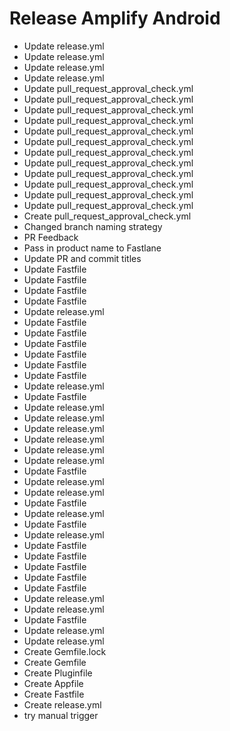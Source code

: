 
# Release Amplify Android 

- Update release.yml
- Update release.yml
- Update release.yml
- Update release.yml
- Update pull_request_approval_check.yml
- Update pull_request_approval_check.yml
- Update pull_request_approval_check.yml
- Update pull_request_approval_check.yml
- Update pull_request_approval_check.yml
- Update pull_request_approval_check.yml
- Update pull_request_approval_check.yml
- Update pull_request_approval_check.yml
- Update pull_request_approval_check.yml
- Update pull_request_approval_check.yml
- Update pull_request_approval_check.yml
- Update pull_request_approval_check.yml
- Create pull_request_approval_check.yml
- Changed branch naming strategy
- PR Feedback
- Pass in product name to Fastlane
- Update PR and commit titles
- Update Fastfile
- Update Fastfile
- Update Fastfile
- Update Fastfile
- Update release.yml
- Update Fastfile
- Update Fastfile
- Update Fastfile
- Update Fastfile
- Update Fastfile
- Update Fastfile
- Update release.yml
- Update Fastfile
- Update release.yml
- Update release.yml
- Update release.yml
- Update release.yml
- Update release.yml
- Update release.yml
- Update Fastfile
- Update release.yml
- Update release.yml
- Update Fastfile
- Update release.yml
- Update Fastfile
- Update release.yml
- Update Fastfile
- Update Fastfile
- Update Fastfile
- Update Fastfile
- Update Fastfile
- Update release.yml
- Update release.yml
- Update Fastfile
- Update release.yml
- Update release.yml
- Create Gemfile.lock
- Create Gemfile
- Create Pluginfile
- Create Appfile
- Create Fastfile
- Create release.yml
- try manual trigger

